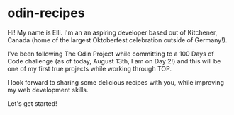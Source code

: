 # odin-recipes
Hi! My name is Elli. I'm an an aspiring developer based out of Kitchener, Canada (home of the largest Oktoberfest celebration outside of Germany!).

I've been following The Odin Project while committing to a 100 Days of Code challenge (as of today, August 13th, I am on Day 2!) and this will be one of my first true projects while working through TOP. 

I look forward to sharing some delicious recipes with you, while improving my web development skills. 

Let's get started!